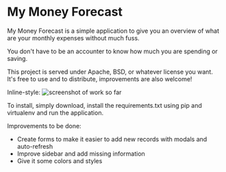 My Money Forecast
=================

My Money Forecast is a simple application to give you an overview of what are your monthly expenses without much fuss. 

You don't have to be an accounter to know how much you are spending or saving.

This project is served under Apache, BSD, or whatever license you want. It's free to use and to distribute, improvements are also welcome!

Inline-style: 
![screenshot of work so far](http://www.andersonsantos.info/img/moneyforecast.png)


To install, simply download, install the requirements.txt using pip and virtualenv and run the application.


Improvements to be done:

- Create forms to make it easier to add new records with modals and auto-refresh
- Improve sidebar and add missing information
- Give it some colors and styles